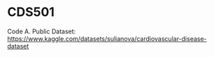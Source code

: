# CDS501

Code A. Public Dataset: https://www.kaggle.com/datasets/sulianova/cardiovascular-disease-dataset
